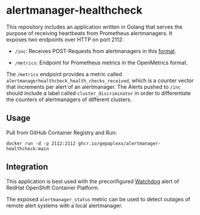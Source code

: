 # alertmanager-healthcheck

This repository includes an application written in Golang that serves the purpose of 
receiving heartbeats from Prometheus alertmanagers. It exposes two endpoints over HTTP on port 2112:

- `/inc`: Receives POST-Requests from alertmanagers in this
  [format](https://prometheus.io/docs/alerting/latest/configuration/#webhook_config).

- `/metrics`: Endpoint for Prometheus metrics in the OpenMetrics format.

The `/metrics` endpoint provides a metric called `alertmanagerhealthcheck_health_checks_received`, which is a counter vector
that increments per alert of an alertmanager. The Alerts pushed to `/inc` should
include a label called `cluster_discriminator` in order to differentiate the counters of alertmanagers of
different clusters.

## Usage

Pull from GitHub Container Registry and Run:

```
docker run -d -p 2112:2112 ghcr.io/gepaplexx/alertmanager-healthcheck:main
```

## Integration

This application is best used with the preconfigured 
[Watchdog](https://docs.openshift.com/container-platform/4.11/monitoring/managing-alerts.html#applying-custom-alertmanager-configuration_managing-alerts)
alert of RedHat OpenShift Container Platform.

The exposed `alertmanager_status` metric can be used to detect outages of remote alert systems with a 
local alertmanager.
